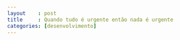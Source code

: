 ```yaml
---
layout    : post
title     : Quando tudo é urgente então nada é urgente
categories: [desenvolvimento]
---
```



